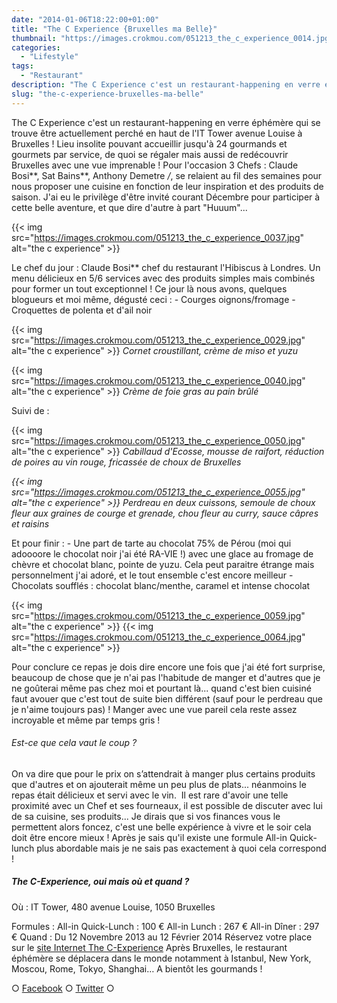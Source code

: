 ```yaml
---
date: "2014-01-06T18:22:00+01:00"
title: "The C Experience {Bruxelles ma Belle}"
thumbnail: "https://images.crokmou.com/051213_the_c_experience_0014.jpg"
categories:
  - "Lifestyle"
tags:
  - "Restaurant"
description: "The C Experience c'est un restaurant-happening en verre éphémère qui se trouve être actuellement perché en haut de l'IT Tower avenue Louise à Bruxelles !"
slug: "the-c-experience-bruxelles-ma-belle"
---
```


The C Experience c'est un restaurant-happening en verre éphémère qui se trouve être actuellement perché en haut de l'IT Tower avenue Louise à Bruxelles ! Lieu insolite pouvant accueillir jusqu'à 24 gourmands et gourmets par service, de quoi se régaler mais aussi de redécouvrir Bruxelles avec une vue imprenable ! Pour l'occasion 3 Chefs : Claude Bosi**, Sat Bains**, Anthony Demetre */*, se relaient au fil des semaines pour nous proposer une cuisine en fonction de leur inspiration et des produits de saison. J'ai eu le privilège d'être invité courant Décembre pour participer à cette belle aventure, et que dire d'autre à part "Huuum"...

{{< img src="https://images.crokmou.com/051213_the_c_experience_0037.jpg" alt="the c experience" >}}

Le chef du jour : Claude Bosi** chef du restaurant l'Hibiscus à Londres. Un menu délicieux en 5/6 services avec des produits simples mais combinés pour former un tout exceptionnel ! Ce jour là nous avons, quelques blogueurs et moi même, dégusté ceci : - Courges oignons/fromage - Croquettes de polenta et d'ail noir

{{< img src="https://images.crokmou.com/051213_the_c_experience_0029.jpg" alt="the c experience" >}} _Cornet croustillant, crème de miso et yuzu_

{{< img src="https://images.crokmou.com/051213_the_c_experience_0040.jpg" alt="the c experience" >}} _Crème de foie gras au pain brûlé_

Suivi de :

{{< img src="https://images.crokmou.com/051213_the_c_experience_0050.jpg" alt="the c experience" >}} _Cabillaud d'Ecosse, mousse de raifort, réduction de poires au vin rouge, fricassée de choux de Bruxelles_

_{{< img src="https://images.crokmou.com/051213_the_c_experience_0055.jpg" alt="the c experience" >}}_ _Perdreau en deux cuissons, semoule de choux fleur aux graines de courge et grenade, chou fleur au curry, sauce câpres et raisins_

Et pour finir : - Une part de tarte au chocolat 75% de Pérou (moi qui adoooore le chocolat noir j'ai été RA-VIE !) avec une glace au fromage de chèvre et chocolat blanc, pointe de yuzu. Cela peut paraitre étrange mais personnelment j'ai adoré, et le tout ensemble c'est encore meilleur - Chocolats soufflés : chocolat blanc/menthe, caramel et intense chocolat

{{< img src="https://images.crokmou.com/051213_the_c_experience_0059.jpg" alt="the c experience" >}} {{< img src="https://images.crokmou.com/051213_the_c_experience_0064.jpg" alt="the c experience" >}}

Pour conclure ce repas je dois dire encore une fois que j'ai été fort surprise, beaucoup de chose que je n'ai pas l'habitude de manger et d'autres que je ne goûterai même pas chez moi et pourtant là... quand c'est bien cuisiné faut avouer que c'est tout de suite bien différent (sauf pour le perdreau que je n'aime toujours pas) ! Manger avec une vue pareil cela reste assez incroyable et même par temps gris !

###### Est-ce que cela vaut le coup ?

On va dire que pour le prix on s’attendrait à manger plus certains produits que d'autres et on ajouterait même un peu plus de plats... néanmoins le repas était délicieux et servi avec le vin.  Il est rare d'avoir une telle proximité avec un Chef et ses fourneaux, il est possible de discuter avec lui de sa cuisine, ses produits... Je dirais que si vos finances vous le permettent alors foncez, c'est une belle expérience à vivre et le soir cela doit être encore mieux ! Après je sais qu'il existe une formule All-in Quick-lunch plus abordable mais je ne sais pas exactement à quoi cela correspond !

##### The C-Experience, oui mais où et quand ?

Où : IT Tower, 480 avenue Louise, 1050 Bruxelles

Formules : All-in Quick-Lunch : 100 € All-in Lunch : 267 € All-in Dîner : 297 € Quand : Du 12 Novembre 2013 au 12 Février 2014 Réservez votre place sur le [site Internet The C-Experience](http://www.the-c-experience.com/the-c-experience-restaurant-happening-ephemere-exclusif/) Après Bruxelles, le restaurant éphémère se déplacera dans le monde notamment à Istanbul, New York, Moscou, Rome, Tokyo, Shanghai… A bientôt les gourmands !

○ [Facebook](https://www.facebook.com/crokmou.blog) ○ [Twitter](https://twitter.com/Crokmou) ○